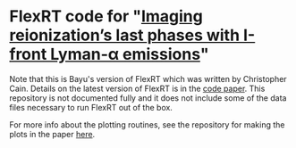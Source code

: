 # FlexRT code for "[Imaging reionization’s last phases with I-front Lyman-α emissions](https://arxiv.org/abs/2406.14625v1)" 

Note that this is Bayu's version of FlexRT which was written by Christopher Cain. Details on the latest version of FlexRT is in the [code paper](https://arxiv.org/abs/2409.04521). This repository is not documented fully and it does not include some of the data files necessary to run FlexRT out of the box. 

For more info about the plotting routines, see the repository for making the plots in the paper [here](https://github.com/bayu-wilson/imaging_ionization_fronts_plots).
